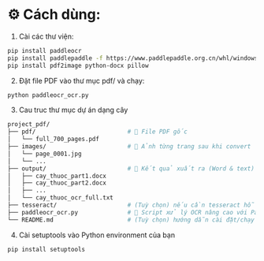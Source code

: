 # ⚙️ Cách dùng:
1. Cài các thư viện:
```bash
pip install paddleocr
pip install paddlepaddle -f https://www.paddlepaddle.org.cn/whl/windows/mkl/avx/stable.html
pip install pdf2image python-docx pillow
```
2. Đặt file PDF vào thư mục pdf/ và chạy:


```bash
python paddleocr_ocr.py
```


3. Cau truc thư mục dự án dạng cây
```bash
project_pdf/
├── pdf/                          # 📂 File PDF gốc
│   └── full_700_pages.pdf
├── images/                       # 📂 Ảnh từng trang sau khi convert
│   └── page_0001.jpg
│   └── ...
├── output/                       # 📂 Kết quả xuất ra (Word & text)
│   ├── cay_thuoc_part1.docx
│   ├── cay_thuoc_part2.docx
│   ├── ...
│   └── cay_thuoc_ocr_full.txt
├── tesseract/                    # (Tuỳ chọn) nếu cần tesseract hỗ trợ thêm
├── paddleocr_ocr.py              # 🧠 Script xử lý OCR nâng cao với PaddleOCR
└── README.md                     # (Tuỳ chọn) hướng dẫn cài đặt/chạy
```

4. Cài setuptools vào Python environment của bạn
```bash
pip install setuptools
```
